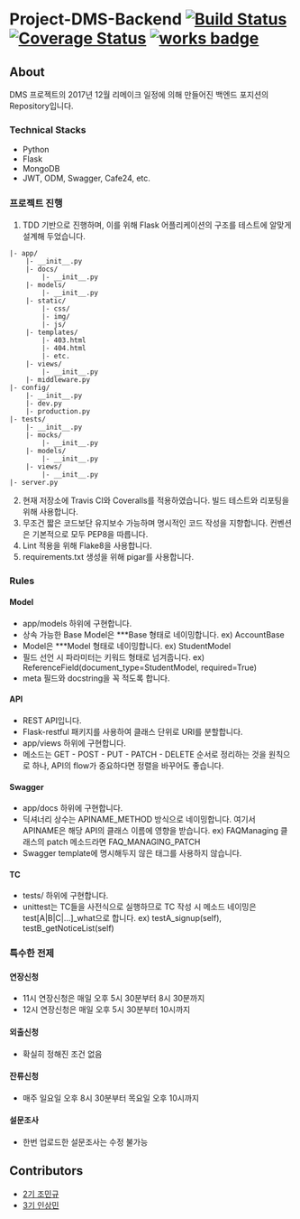 # Project-DMS-Backend [![Build Status](https://travis-ci.org/DSM-DMS/Project-DMS-Backend.svg?branch=master)](https://travis-ci.org/DSM-DMS/Project-DMS-Backend) [![Coverage Status](https://coveralls.io/repos/github/DSM-DMS/Project-DMS-Backend/badge.svg?branch=master)](https://coveralls.io/github/DSM-DMS/Project-DMS-Backend?branch=master) [![works badge](https://cdn.rawgit.com/nikku/works-on-my-machine/v0.2.0/badge.svg)](https://github.com/nikku/works-on-my-machine)
## About
DMS 프로젝트의 2017년 12월 리메이크 일정에 의해 만들어진 백엔드 포지션의 Repository입니다.

### Technical Stacks
- Python
- Flask
- MongoDB
- JWT, ODM, Swagger, Cafe24, etc.

### 프로젝트 진행
1. TDD 기반으로 진행하며, 이를 위해 Flask 어플리케이션의 구조를 테스트에 알맞게 설계해 두었습니다.
~~~
|- app/
    |- __init__.py
    |- docs/
        |- __init__.py
    |- models/
        |- __init__.py
    |- static/
        |- css/
        |- img/
        |- js/
    |- templates/
        |- 403.html
        |- 404.html
        |- etc.
    |- views/
        |- __init__.py
    |- middleware.py
|- config/
    |- __init__.py
    |- dev.py
    |- production.py
|- tests/
    |- __init__.py
    |- mocks/
        |- __init__.py
    |- models/
        |- __init__.py
    |- views/
        |- __init__.py
|- server.py
~~~
2. 현재 저장소에 Travis CI와 Coveralls를 적용하였습니다. 빌드 테스트와 리포팅을 위해 사용합니다.
3. 무조건 짧은 코드보단 유지보수 가능하며 명시적인 코드 작성을 지향합니다. 컨벤션은 기본적으로 모두 PEP8을 따릅니다.
4. Lint 적용을 위해 Flake8을 사용합니다.
5. requirements.txt 생성을 위해 pigar를 사용합니다.

### Rules
#### Model
- app/models 하위에 구현합니다.
- 상속 가능한 Base Model은 ***Base 형태로 네이밍합니다. ex) AccountBase
- Model은 ***Model 형태로 네이밍합니다. ex) StudentModel
- 필드 선언 시 파라미터는 키워드 형태로 넘겨줍니다. ex) ReferenceField(document_type=StudentModel, required=True)
- meta 필드와 docstring을 꼭 적도록 합니다.
#### API
- REST API입니다.
- Flask-restful 패키지를 사용하여 클래스 단위로 URI를 분할합니다.
- app/views 하위에 구현합니다.
- 메소드는 GET - POST - PUT - PATCH - DELETE 순서로 정리하는 것을 원칙으로 하나, API의 flow가 중요하다면 정렬을 바꾸어도 좋습니다.
#### Swagger
- app/docs 하위에 구현합니다.
- 딕셔너리 상수는 APINAME_METHOD 방식으로 네이밍합니다. 여기서 APINAME은 해당 API의 클래스 이름에 영향을 받습니다. ex) FAQManaging 클래스의 patch 메소드라면 FAQ_MANAGING_PATCH
- Swagger template에 명시해두지 않은 태그를 사용하지 않습니다.
#### TC
- tests/ 하위에 구현합니다.
- unittest는 TC들을 사전식으로 실행하므로 TC 작성 시 메소드 네이밍은 test[A|B|C|...]_what으로 합니다. ex) testA_signup(self), testB_getNoticeList(self)

### 특수한 전제
#### 연장신청
- 11시 연장신청은 매일 오후 5시 30분부터 8시 30분까지
- 12시 연장신청은 매일 오후 5시 30분부터 10시까지
#### 외출신청
- 확실히 정해진 조건 없음
#### 잔류신청
- 매주 일요일 오후 8시 30분부터 목요일 오후 10시까지
#### 설문조사
- 한번 업로드한 설문조사는 수정 불가능

## Contributors
- <a href="https://github.com/JoMingyu">2기 조민규</a>
- <a href="https://github.com/RISMME">3기 인상민</a>
